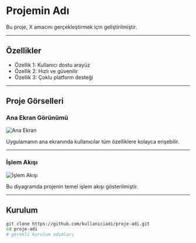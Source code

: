 # Projemin Adı

Bu proje, X amacını gerçekleştirmek için geliştirilmiştir.

---

## Özellikler

- Özellik 1: Kullanıcı dostu arayüz
- Özellik 2: Hızlı ve güvenilir
- Özellik 3: Çoklu platform desteği

---

## Proje Görselleri

### Ana Ekran Görünümü
![Ana Ekran]([images/main_screen.png](https://encrypted-tbn0.gstatic.com/images?q=tbn:ANd9GcRt3O2ZaauQDglR1496t5wU_AhLHedclKbiqg&s))

Uygulamanın ana ekranında kullanıcılar tüm özelliklere kolayca erişebilir.

---

### İşlem Akışı
![İşlem Akışı](images/workflow_diagram.png)

Bu diyagramda projenin temel işlem akışı gösterilmiştir.

---

## Kurulum

```bash
git clone https://github.com/kullaniciadi/proje-adi.git
cd proje-adi
# gerekli kurulum adımları
